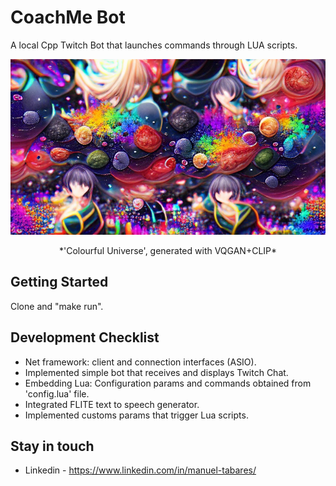 # CoachMe Bot

A local Cpp Twitch Bot that launches commands through LUA scripts.

![colourful-universe](media/colourful-universe-ai.jpg?raw=true "'Colourful Universe', generated with VQGAN+CLIP")
<p align="center">
*'Colourful Universe', generated with VQGAN+CLIP*
</p>

## Getting Started

Clone and "make run".

## Development Checklist

+ Net framework: client and connection interfaces (ASIO).
+ Implemented simple bot that receives and displays Twitch Chat.
+ Embedding Lua: Configuration params and commands obtained from 'config.lua' file.
+ Integrated FLITE text to speech generator.
+ Implemented customs params that trigger Lua scripts.

## Stay in touch

+ Linkedin - https://www.linkedin.com/in/manuel-tabares/

